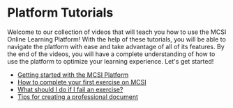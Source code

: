 # Platform Tutorials

Welcome to our collection of videos that will teach you how to use the MCSI Online Learning Platform! With the help of these tutorials, you will be able to navigate the platform with ease and take advantage of all of its features. By the end of the videos, you will have a complete understanding of how to use the platform to optimize your learning experience. Let's get started!

- [Getting started with the MCSI Platform](https://youtu.be/cKchVnHh4vs)
- [How to complete your first exercise on MCSI](https://youtu.be/BGVbZ1bcpSI)
- [What should I do if I fail an exercise?](https://youtu.be/7Lm9UUSfAMk)
- [Tips for creating a professional document](https://youtu.be/Po2nTZrjCSM)